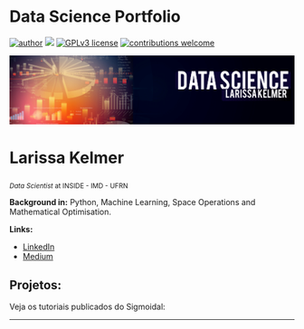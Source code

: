 # Data Science Portfolio
[![author](https://img.shields.io/badge/author-larissakelmer-red.svg)](https://www.linkedin.com/in/larissa-kelmer-ms) [![](https://img.shields.io/badge/python-3.7+-blue.svg)](https://www.python.org/downloads/release/python-365/) [![GPLv3 license](https://img.shields.io/badge/License-GPLv3-blue.svg)](http://perso.crans.org/besson/LICENSE.html) [![contributions welcome](https://img.shields.io/badge/contributions-welcome-brightgreen.svg?style=flat)](https://github.com/lariskelmer/data_science/issues)

<p align="center">
  <img src="GITHUB_COVER (1).png" >
</p>

# Larissa Kelmer
<sub>*Data Scientist* at INSIDE - IMD - UFRN</sub>



**Background in:** Python, Machine Learning, Space Operations and Mathematical Optimisation.

**Links:**
* [LinkedIn](https://www.linkedin.com/in/larissa-kelmer-ms)
* [Medium](https://www.medium.com)


## Projetos:
Veja os tutoriais publicados do Sigmoidal:

---




